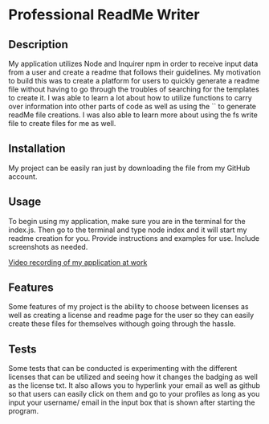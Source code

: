 # Professional ReadMe Writer

## Description
My application utilizes Node and Inquirer npm in order to receive input data from a user and create a readme that follows their guidelines. My motivation to build this was to create a platform for users to quickly generate a readme file without having to go through the troubles of searching for the templates to create it. I was able to learn a lot about how to utilize functions to carry over information into other parts of code as well as using the `` to generate readMe file creations. I was also able to learn more about using the fs write file to create files for me as well. 

## Installation

My project can be easily ran just by downloading the file from my GitHub account. 

## Usage

To begin using my application, make sure you are in the terminal for the index.js. Then go to the terminal and type node index and it will start my readme creation for you. 
Provide instructions and examples for use. Include screenshots as needed.

[Video recording of my application at work](https://app.castify.com/view/75830a81-1751-4798-ab98-c00b8ba55882)


## Features
Some features of my project is the ability to choose between licenses as well as creating a license and readme page for the user so they can easily create these files for themselves withough going through the hassle.  

## Tests
Some tests that can be conducted is experimenting with the different licenses that can be utilized and seeing how it changes the badging as well as the license txt. It also allows you to hyperlink your email as well as github so that users can easily click on them and go to your profiles as long as you input your username/ email in the input box that is shown after starting the program. 